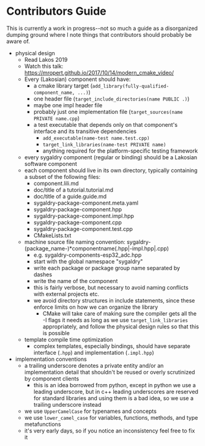 # Contributors Guide

This is currently a work in progress--not so much a guide as
a disorganized dumping ground where I note things that contributors
should probably be aware of.

- physical design
    - Read Lakos 2019
    - Watch this talk: https://mropert.github.io/2017/10/14/modern_cmake_video/
    - Every (Lakosian) component should have:
        - a cmake library target (`add_library(fully-qualified-component_name, ...)`)
        - one header file (`target_include_directories(name PUBLIC .)`)
        - maybe one impl header file
        - probably just one implementation file (`target_sources(name PRIVATE name.cpp`)
        - a test executable that depends only on that component's interface and its transitive dependencies
            - `add_executable(name-test name.test.cpp)`
            - `target_link_libraries(name-test PRIVATE name)`
            - anything required for the platform-specific testing framework
    - every sygaldry component (regular or binding) should be a Lakosian software component
    - each component should live in its own directory, typically containing a subset of the following files:
        - component.lili.md
        - doc/title of a tutorial.tutorial.md
        - doc/title of a guide.guide.md
        - sygaldry-package-component.meta.yaml
        - sygaldry-package-component.hpp
        - sygaldry-package-component.impl.hpp
        - sygaldry-package-component.cpp
        - sygaldry-package-component.test.cpp
        - CMakeLists.txt
    - machine source file naming convention: sygaldry-(package_name-)*componentname(.hpp|-impl.hpp|.cpp)
        - e.g. sygaldry-components-esp32_adc.hpp
        - start with the global namespace "sygaldry"
        - write each package or package group name separated by dashes
        - write the name of the component
        - this is fairly verbose, but necessary to avoid naming conflicts with external projects etc.
        - we avoid directory structures in include statements, since these enforce limits on how we can organize the library
            - CMake will take care of making sure the compiler gets all the -I flags it needs as long as we use `target_link_libraries` appropriately, and follow the physical design rules so that this is possible
    - template compile time optimization
        - complex templates, especially bindings, should have separate interface (`.hpp`) and implementation (`.impl.hpp`)
- implementation conventions
    - a trailing underscore denotes a private entity and/or an implementation detail that shouldn't be reused or overly scrutinized by component clients
        - this is an idea borrowed from python, except in python we use a leading underscore, but in c++ leading underscores are reserved for standard libraries and using them is a bad idea, so we use a trailing underscore instead
    - we use `UpperCamelCase` for typenames and concepts
    - we use `lower_camel_case` for variables, functions, methods, and type metafunctions
    - it's very early days, so if you notice an inconsistency feel free to fix it
